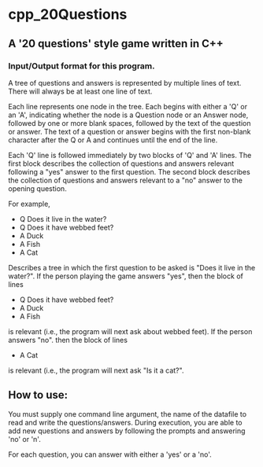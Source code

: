 # cpp_20Questions
## A '20 questions' style game written in C++

### Input/Output format for this program.

A tree of questions and answers is represented by multiple lines of
text. There will always be at least one line of text.

Each line represents one node in the tree. Each begins with either a
'Q' or an 'A', indicating whether the node is a Question node or an
Answer node, followed by one or more blank spaces, followed by the
text of the question or answer. The text of a question or answer
begins with the first non-blank character after the Q or A and
continues until the end of the line.

Each 'Q' line is followed immediately by two blocks of 'Q' and 'A'
lines. The first block describes the collection of questions and
answers relevant following a "yes" answer to the first question. The
second block describes the collection of questions and answers
relevant to a "no" answer to the opening question.

For example,

* Q Does it live in the water?
* Q   Does it have webbed feet?
* A     Duck
* A     Fish
* A   Cat


Describes a tree in which the first question to be asked is "Does it
live in the water?". If the person playing the game answers "yes",
then the block of lines

* Q   Does it have webbed feet?
* A     Duck
* A     Fish

is relevant (i.e., the program will next ask about webbed feet). If
the person answers "no". then the block of lines

* A   Cat

is relevant (i.e., the program will next ask "Is it a cat?".

## How to use:
You must supply one command line argument, the name of the datafile to read and write the questions/answers.
During execution, you are able to add new questions and answers by following the prompts and answering 'no' or 'n'.

For each question, you can answer with either a 'yes' or a 'no'.
